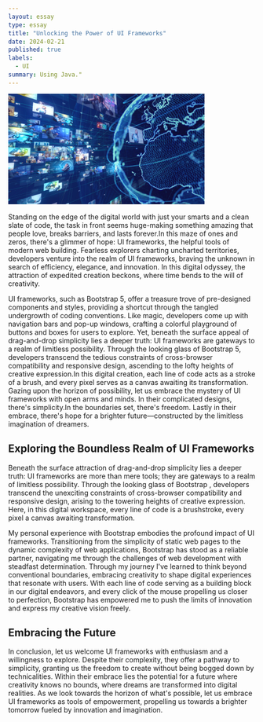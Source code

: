 ```yaml
---
layout: essay
type: essay
title: "Unlocking the Power of UI Frameworks"
date: 2024-02-21
published: true
labels:
  - UI
summary: Using Java."
---
```

  <div class="text-center p-4">
  <img width="400px" src="../img/iStock-1169722511.png" class="img-thumbnail">
</div>

Standing on the edge of the digital world with just your smarts and a clean slate of code, the task in front seems huge-making something amazing that people love, breaks barriers, and lasts forever.In this maze of ones and zeros, there's a glimmer of hope: UI frameworks, the helpful tools of modern web building. Fearless explorers charting uncharted territories, developers venture into the realm of UI frameworks, braving the unknown in search of efficiency, elegance, and innovation. In this digital odyssey, the attraction of expedited creation beckons, where time bends to the will of creativity.

UI frameworks, such as Bootstrap 5, offer a treasure trove of pre-designed components and styles, providing a shortcut through the tangled undergrowth of coding conventions. Like magic, developers come up with navigation bars and pop-up windows, crafting a colorful playground of buttons and boxes for users to explore. Yet, beneath the surface appeal of drag-and-drop simplicity lies a deeper truth: UI frameworks are gateways to a realm of limitless possibility. Through the looking glass of Bootstrap 5, developers transcend the tedious constraints of cross-browser compatibility and responsive design, ascending to the lofty heights of creative expression.In this digital creation, each line of code acts as a stroke of a brush, and every pixel serves as a canvas awaiting its transformation. Gazing upon the horizon of possibility, let us embrace the mystery of UI frameworks with open arms and minds. In their complicated designs, there's simplicity.In the boundaries set, there's freedom. Lastly in their embrace, there's hope for a brighter future—constructed by the limitless imagination of dreamers.


## Exploring the Boundless Realm of UI Frameworks 
Beneath the surface attraction of drag-and-drop simplicity lies a deeper truth: UI frameworks are more than mere tools; they are gateways to a realm of limitless possibility. Through the looking glass of Bootstrap , developers transcend the unexciting constraints of cross-browser compatibility and responsive design, arising to the towering heights of creative expression. Here, in this digital workspace, every line of code is a brushstroke, every pixel a canvas awaiting transformation.

My personal experience with Bootstrap embodies the profound impact of UI frameworks. Transitioning from the simplicity of static web pages to the dynamic complexity of web applications, Bootstrap has stood as a reliable partner, navigating me through the challenges of web development with steadfast determination. Through my journey I've learned to think beyond conventional boundaries, embracing creativity to shape digital experiences that resonate with users. With each line of code serving as a building block in our digital endeavors, and every click of the mouse propelling us closer to perfection, Bootstrap has empowered me to push the limits of innovation and express my creative vision freely.


## Embracing the Future
In conclusion, let us welcome UI frameworks with enthusiasm and a willingness to explore. Despite their complexity, they offer a pathway to simplicity, granting us the freedom to create without being bogged down by technicalities. Within their embrace lies the potential for a future where creativity knows no bounds, where dreams are transformed into digital realities. As we look towards the horizon of what's possible, let us embrace UI frameworks as tools of empowerment, propelling us towards a brighter tomorrow fueled by innovation and imagination.

